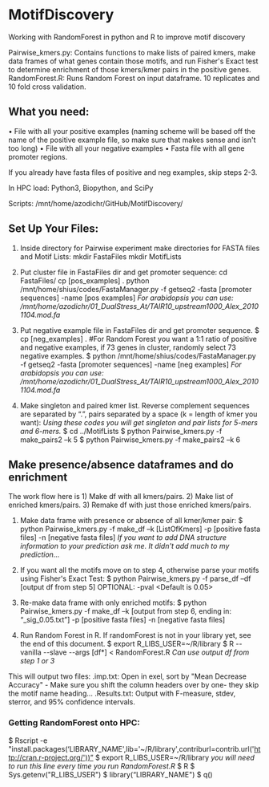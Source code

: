 # MotifDiscovery
Working with RandomForest in python and R to improve motif discovery

Pairwise_kmers.py: Contains functions to make lists of paired kmers, make data frames of what genes contain those motifs, and run Fisher's Exact test to determine enrichment of those kmers/kmer pairs in the positive genes. 
RandomForest.R: Runs Random Forest on input dataframe. 10 replicates and 10 fold cross validation. 


## What you need:
•	File with all your positive examples (naming scheme will be based off the name of the positive example file, so make sure that makes sense and isn't too long)
•	File with all your negative examples
•	Fasta file with all gene promoter regions. 

If you already have fasta files of positive and neg examples, skip steps 2-3.

In HPC load:  Python3, Biopython, and SciPy

Scripts: /mnt/home/azodichr/GitHub/MotifDiscovery/

## Set Up Your Files:
1. Inside directory for Pairwise experiment make directories for FASTA files and Motif Lists:
    mkdir FastaFiles
    mkdir MotifLists

2. Put cluster file in FastaFiles dir and get promoter sequence:
    cd FastaFiles/
    cp [pos_examples] .
    python /mnt/home/shius/codes/FastaManager.py -f getseq2 -fasta [promoter sequences] -name [pos examples]
*For arabidopsis you can use: /mnt/home/azodichr/01_DualStress_At/TAIR10_upstream1000_Alex_20101104.mod.fa*

3. Put negative example file in FastaFiles dir and get promoter sequence. 
$ cp [neg_examples] .     #For Random Forest you want a 1:1 ratio of positive and negative examples, if 73 genes in cluster, randomly select 73 negative examples.
$ python /mnt/home/shius/codes/FastaManager.py -f getseq2 -fasta [promoter sequences] -name [neg examples]
*For arabidopsis you can use: /mnt/home/azodichr/01_DualStress_At/TAIR10_upstream1000_Alex_20101104.mod.fa*

4. Make singleton and paired kmer list. Reverse complement sequences are separated by “.”, pairs separated by a space (k = length of kmer you want):
*Using these codes you will get singleton and pair lists for 5-mers and 6-mers.*
$ cd ../MotifLists
$ python Pairwise_kmers.py -f make_pairs2 –k 5
$ python Pairwise_kmers.py -f make_pairs2 –k 6


## Make presence/absence dataframes and do enrichment
The work flow here is 1) Make df with all kmers/pairs. 2) Make list of enriched kmers/pairs. 3) Remake df with just those enriched kmers/pairs.

1. Make data frame with presence or absence of all kmer/kmer pair:
$ python Pairwise_kmers.py -f make_df –k [ListOfKmers] -p [positive fasta files] -n [negative fasta files]
*If you want to add DNA structure information to your prediction ask me. It didn't add much to my prediction...*

2. If you want all the motifs move on to step 4, otherwise parse your motifs using Fisher's Exact Test:
$ python Pairwise_kmers.py -f parse_df –df [output df from step 5]
  OPTIONAL: -pval <Default is 0.05>

3. Re-make data frame with only enriched motifs:
$ python Pairwise_kmers.py -f make_df –k [output from step 6, ending in: “_sig_0.05.txt”] -p [positive fasta files] -n [negative fasta files]

4. Run Random Forest in R. If randomForest is not in your library yet, see the end of this document.
$ export R_LIBS_USER=~/R/library
$ R --vanilla --slave --args [df*] < RandomForest.R
*Can use output df from step 1 or 3*

This will output two files:
.imp.txt: Open in exel, sort by "Mean Decrease Accuracy" - Make sure you shift the column headers over by one- they skip the motif name heading...
.Results.txt: Output with F-measure, stdev, sterror, and 95% confidence intervals.



### Getting RandomForest onto HPC:
$ Rscript -e "install.packages(‘LIBRARY_NAME',lib='~/R/library',contriburl=contrib.url('http://cran.r-project.org/'))”
$ export R_LIBS_USER=~/R/library      *you will need to run this line every time you run RandomForest.R*
$ R
$ Sys.getenv("R_LIBS_USER")
$ library(“LIBRARY_NAME")
$ q()
